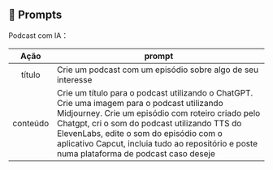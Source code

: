 ## 🧠 Prompts


Podcast com IA：

|   Ação   | prompt                                                                                                                                                                                                                                                                         |
| :------: | ------------------------------------------------------------------------------------------------------------------------------------------------------------------------------------------------------------------------------------------------------------------------------ |
|  título  | Crie um podcast com um episódio sobre algo de seu interesse                                    |
| conteúdo | Crie um título para o podcast utilizando o ChatGPT. Crie uma imagem para o podcast utilizando Midjourney. Crie um episódio com roteiro criado pelo Chatgpt, cri o som do podcast utilizando TTS do ElevenLabs, edite o som do episódio com o aplicativo Capcut, incluia tudo ao repositório e poste numa plataforma de podcast caso deseje |

